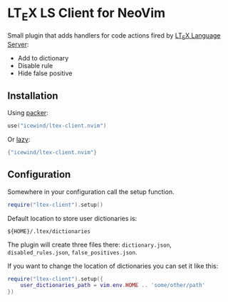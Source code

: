 # LT<sub>E</sub>X LS Client for NeoVim

Small plugin that adds handlers for code actions fired by [LT<sub>E</sub>X Language Server](https://github.com/valentjn/ltex-ls):

-   Add to dictionary
-   Disable rule
-   Hide false positive

## Installation

Using [packer](https://github.com/wbthomason/packer.nvim):

```lua
use("icewind/ltex-client.nvim")
```

Or [lazy](https://github.com/folke/lazy.nvim):

```lua
{"icewind/ltex-client.nvim"}
```

## Configuration

Somewhere in your configuration call the setup function.

```lua
require("ltex-client").setup()
```

Default location to store user dictionaries is:

```
${HOME}/.ltex/dictionaries
```

The plugin will create three files there: `dictionary.json`, `disabled_rules.json`, `false_positives.json`.

If you want to change the location of dictionaries you can set it like this:

```lua
require("ltex-client").setup({
    user_dictionaries_path = vim.env.HOME .. 'some/other/path'
})
```
